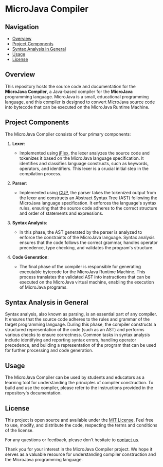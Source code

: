 # MicroJava Compiler

## Navigation

- [Overview](#overview)
- [Project Components](#project-components)
- [Syntax Analysis in General](#syntax-analysis-in-general)
- [Usage](#usage)
- [License](#license)

## Overview

This repository hosts the source code and documentation for the **MicroJava Compiler**, a Java-based compiler for the **MicroJava** programming language. MicroJava is a small, educational programming language, and this compiler is designed to convert MicroJava source code into bytecode that can be executed on the MicroJava Runtime Machine.

## Project Components

The MicroJava Compiler consists of four primary components:

1. **Lexer**:
   - Implemented using [jFlex](https://jflex.de/), the lexer analyzes the source code and tokenizes it based on the MicroJava language specification. It identifies and classifies language constructs, such as keywords, operators, and identifiers. This lexer is a crucial initial step in the compilation process.

2. **Parser**:
   - Implemented using [CUP](http://www2.cs.tum.edu/projects/cup/), the parser takes the tokenized output from the lexer and constructs an Abstract Syntax Tree (AST) following the MicroJava language specification. It enforces the language's syntax rules, ensuring that the source code adheres to the correct structure and order of statements and expressions.

3. **Syntax Analysis**:
   - In this phase, the AST generated by the parser is analyzed to enforce the constraints of the MicroJava language. Syntax analysis ensures that the code follows the correct grammar, handles operator precedence, type checking, and validates the program's structure.

4. **Code Generation**:
   - The final phase of the compiler is responsible for generating executable bytecode for the MicroJava Runtime Machine. This process translates the validated AST into instructions that can be executed on the MicroJava virtual machine, enabling the execution of MicroJava programs.

## Syntax Analysis in General

Syntax analysis, also known as parsing, is an essential part of any compiler. It ensures that the source code adheres to the rules and grammar of the target programming language. During this phase, the compiler constructs a structured representation of the code (such as an AST) and performs various checks to ensure correctness. Common tasks in syntax analysis include identifying and reporting syntax errors, handling operator precedence, and building a representation of the program that can be used for further processing and code generation.

## Usage

The MicroJava Compiler can be used by students and educators as a learning tool for understanding the principles of compiler construction. To build and use the compiler, please refer to the instructions provided in the repository's documentation.

## License

This project is open source and available under the [MIT License](LICENSE). Feel free to use, modify, and distribute the code, respecting the terms and conditions of the license.

For any questions or feedback, please don't hesitate to [contact us](mailto:your-email@example.com).

Thank you for your interest in the MicroJava Compiler project. We hope it serves as a valuable resource for understanding compiler construction and the MicroJava programming language.
